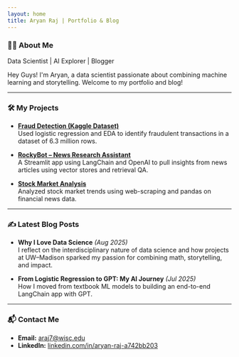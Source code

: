 ```yaml
---
layout: home
title: Aryan Raj | Portfolio & Blog
---
```


### 👨‍💻 About Me

Data Scientist | AI Explorer | Blogger

Hey Guys! I'm Aryan, a data scientist passionate about combining machine learning and storytelling. Welcome to my portfolio and blog!

---

### 🛠 My Projects

- **[Fraud Detection (Kaggle Dataset)](https://github.com/aryn920/Fraud-Detection-Program)**  
  Used logistic regression and EDA to identify fraudulent transactions in a dataset of 6.3 million rows.

- **[RockyBot – News Research Assistant](https://github.com/aryn920/LLM)**  
  A Streamlit app using LangChain and OpenAI to pull insights from news articles using vector stores and retrieval QA.

- **[Stock Market Analysis](https://github.com/aryn920/Stock_Data-Analysis)**  
  Analyzed stock market trends using web-scraping and pandas on financial news data.

---

### ✍️ Latest Blog Posts

- **Why I Love Data Science** *(Aug 2025)*  
  I reflect on the interdisciplinary nature of data science and how projects at UW–Madison sparked my passion for combining math, storytelling, and impact.

- **From Logistic Regression to GPT: My AI Journey** *(Jul 2025)*  
  How I moved from textbook ML models to building an end-to-end LangChain app with GPT.

---

### 📬 Contact Me

- **Email:** [araj7@wisc.edu](mailto:araj7@wisc.edu)  
- **LinkedIn:** [linkedin.com/in/aryan-raj-a742bb203](https://www.linkedin.com/in/aryan-raj-a742bb203)
